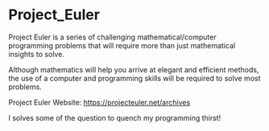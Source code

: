 # Project_Euler
 
Project Euler is a series of challenging mathematical/computer programming problems that will require more than just mathematical insights to solve.

Although mathematics will help you arrive at elegant and efficient methods, the use of a computer and programming skills will be required to solve most problems.

Project Euler Website: https://projecteuler.net/archives

I solves some of the question to quench my programming thirst!
